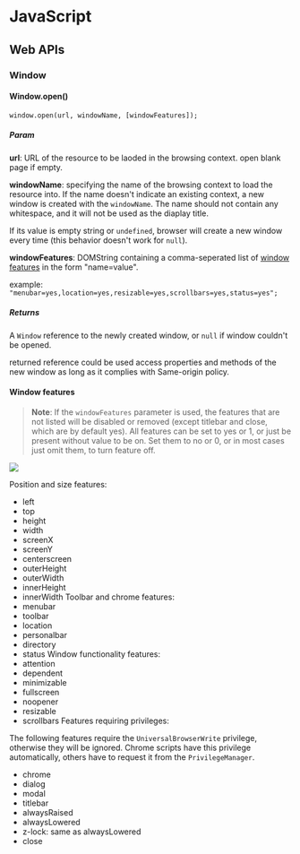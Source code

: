 # JavaScript
## Web APIs
### Window
#### Window.open()

```
window.open(url, windowName, [windowFeatures]);
```
##### Param

**url**: URL of the resource to be laoded in the browsing context. open blank page if empty.

**windowName**: specifying the name of the browsing context to load the resource into. If the name doesn't indicate an existing context, a new window is created with the `windowName`. The name should not contain any whitespace, and it will not be used as the diaplay title.

If its value is empty string or `undefined`, browser will create a new window every time (this behavior doesn't work for `null`).

**windowFeatures**: DOMString containing a comma-seperated list of [window features](#window-features) in the form "name=value".

example: `"menubar=yes,location=yes,resizable=yes,scrollbars=yes,status=yes";`

##### Returns
A `Window` reference to the newly created window, or `null` if window couldn't be opened.

returned reference could be used access properties and methods of the new window as long as it complies with Same-origin policy.

#### Window features

> **Note**: If the `windowFeatures` parameter is used, the features that are not listed will be disabled or removed (except titlebar and close, which are by default yes).
> All features can be set to yes or 1, or just be present without value to be on. Set them to no or 0, or in most cases just omit them, to turn feature off.

![](https://developer.mozilla.org/@api/deki/files/210/=FirefoxChromeToolbarsDescription7a.gif)

Position and size features:
- left
- top
- height
- width
- screenX
- screenY
- centerscreen
- outerHeight
- outerWidth
- innerHeight
- innerWidth
Toolbar and chrome features:
- menubar
- toolbar
- location
- personalbar
- directory
- status
Window functionality features:
- attention
- dependent
- minimizable
- fullscreen
- noopener
- resizable
- scrollbars
Features requiring privileges:

The following features require the `UniversalBrowserWrite` privilege, otherwise they will be ignored. Chrome scripts have this privilege automatically, others have to request it from the `PrivilegeManager`.

- chrome
- dialog
- modal
- titlebar
- alwaysRaised
- alwaysLowered
- z-lock: same as alwaysLowered
- close


